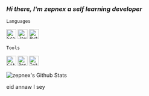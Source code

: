 ### _Hi there, I'm zepnex a self learning developer_

`Languages`

<code><img aligin="left" alt="Scala" width="26px" src="https://img.icons8.com/dusk/64/000000/scala.png" /></code>
<code><img aligin="left" alt="Java" width="26px" src="https://img.icons8.com/color/96/000000/java-coffee-cup-logo.png" /></code>
<code><img aligin="left" alt="Python" width="26px" src="https://img.icons8.com/color/96/000000/python.png" /></code>

`Tools`

<code><img aligin="left" alt="GitHub" width="26px" src="https://img.icons8.com/color/48/000000/github-2.png" /></code>
<code><img aligin="left" alt="PostgreSQL" width="26px" src="https://img.icons8.com/color/48/000000/postgreesql.png" /></code>
<code><img aligin="left" alt="IntellijIdea" width="26px" src="https://img.icons8.com/color/48/000000/intellij-idea.png"/></code>


<img aligin="left" alt="zepnex's Github Stats" src="https://github-readme-stats.vercel.app/api?username=anuraghazra&theme=dark&show_icons=true" />

eid annaw I sey
